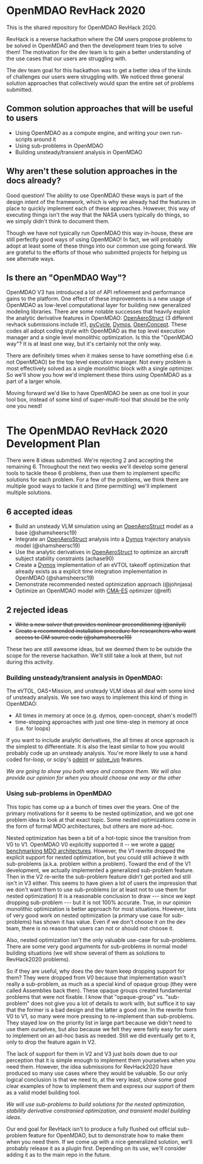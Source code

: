 # OpenMDAO RevHack 2020

This is the shared repository for OpenMDAO RevHack 2020. 

RevHack is a reverse hackathon where the OM users propose problems to be solved in OpenMDAO and then the development team tries to solve them! 
The motivation for the dev team is to gain a better understanding of the use cases that our users are struggling with. 

The dev team goal for this hackathon was to get a better idea of the kinds of challenges our users were struggling with. 
We noticed three general solution approaches that collectively would span the entire set of problems submitted.

## Common solution approaches that will be useful to users
* Using OpenMDAO as a compute engine, and writing your own run-scripts around it
* Using sub-problems in OpenMDAO
* Building unsteady/transient analysis in OpenMDAO

## Why aren't these solution approaches in the docs already? 
Good question! 
The ability to use OpenMDAO these ways is part of the design intent of the framework, 
which is why we already had the features in place to quickly implement each of these approaches. 
However, this way of executing things isn't the way that the NASA users typically do things,
so we simply didn't think to document them. 

Though we have not typically run OpenMDAO this way in-house, 
these are still perfectly good ways of using OpenMDAO! 
In fact, we will probably adopt at least some of these things into our common use going forward. 
We are grateful to the efforts of those who submitted projects for helping us see alternate ways. 


## Is there an "OpenMDAO Way"?
OpenMDAO V3 has introduced a lot of API refinement and performance gains to the platform. 
One effect of these improvements is a new usage of OpenMDAO as low-level computational layer for building new generalized modeling libraries. 
There are some notable successes that heavily exploit the analytic derivative features in OpenMDAO: [OpenAeroStruct][1] (3 different revhack submissions include it!), [pyCycle][4], [Dymos][1], [OpenConcept][5].
These codes all adopt coding style with OpenMDAO as the top level execution manager and a single level monolithic optimization. 
Is this the "OpenMDAO way"? 
It is at least one way, but it's certainly not the only way. 

There are definitely times when it makes sense to have something else (i.e. not OpenMDAO) be the top level execution manager. 
Not every problem is most effectively solved as a single monolithic block with a single optimizer. 
So we'll show you how we'd implement these thins using OpenMDAO as a part of a larger whole. 

Moving forward we'd like to have OpenMDAO be seen as one tool in your tool box, instead of some kind of super-multi-tool that should be the only one you need! 


# The OpenMDAO RevHack 2020 Development Plan

There were 8 ideas submitted. 
We're rejecting 2 and accepting the remaining 6. 
Throughout the next two weeks we'll develop some general tools to tackle these 6 problems, 
then use them to implement specific solutions for each problem. 
For a few of the problems, we think there are multiple good ways to tackle it and (time permitting) we'll implement multiple solutions. 

## 6 accepted ideas
* Build an unsteady VLM simulation using an [OpenAeroStruct][1] model as a base (@shamsheersc19)
* Integrate an [OpenAeroStruct][1] analysis into a [Dymos][2] trajectory analysis model (@shamsheersc19)
* Use the analytic derivatives in [OpenAeroStruct][1] to optimize an aircraft subject stability constraints (achase90)
* Create a [Dymos][2] implementation of an eVTOL takeoff optimization that already exists as a explicit time integration implementation in OpenMDAO (@shamsheersc19)
* Demonstrate recommended nested optimization approach (@johnjasa)
* Optimize an OpenMDAO model with [CMA-ES][10] optimizer (@relf)

## 2 rejected ideas
* ~~Write a new solver that provides nonlinear preconditioning (@anilyil)~~
* ~~Create a recommended installation procedure for researchers who want access to OM source code (@shamsheersc19)~~

These two are still awesome ideas, 
but we deemed them to be outside the scope for the reverse hackathon.
We'll still take a look at them, but not during this activity. 


### Building unsteady/transient analysis in OpenMDAO: 
The eVTOL, OAS+Mission, and unsteady VLM ideas all deal with some kind of unsteady analysis. 
We see two ways to implement this kind of thing in OpenMDAO: 
* All times in memory at once (e.g. dymos, open-concept, sham's model?)
* time-stepping approaches with just one time-step in memory at once (i.e. for loops)

If you want to include analytic derivatives, the all times at once approach is the simplest to differentiate. 
It is also the least similar to how you would probably code up an unsteady analysis. 
You're more likely to use a hand coded for-loop, or scipy's [odeint][6] or [solve_ivp][7] features. 

*We are going to show you both ways and compare them. 
We will also provide our opinion for when you should choose one way or the other* 


### Using sub-problems in OpenMDAO
This topic has come up a a bunch of times over the years. 
One of the primary motivations for it seems to be nested optimization, and we got one problem idea to look at that exact topic. 
Some nested optimizations come in the form of formal MDO architectures, but others are more ad-hoc. 

Nested optimization has been a bit of a hot-topic since the transition from V0 to V1. 
OpenMDAO V0 explicitly supported it -- we wrote a [paper benchmarking MDO architectures][9].
However, the V1 rewrite dropped the explicit support for nested optimization, 
but you could still achieve it with sub-problems (a.k.a. problem within a problem). 
Toward the end of the V1 development, we actually implemented a generalized sub-problem feature. 
Then in the V2 re-write the sub-problem feature didn't get ported and still isn't in V3 either. 
This seems to have given a lot of users the impression that we don't want them to use sub-problems (or at least not to use them for nested optimization)
It is a reasonable conclusion to draw --- since we kept dropping sub-problem --- but it is not 100% accurate. 
True, in our opinion monolithic optimization is better approach for most situations. 
However, lots of very good work on nested optimization (a primary use case for sub-problems) has shown it has value. 
Even if we don't choose it on the dev team, there is no reason that users can not or should not choose it. 

Also, nested optimization isn't the only valuable use-case for sub-problems. 
There are some very good arguments for sub-problems in normal model building situations (we will show several of them as solutions to RevHack2020 problems). 

So if they are useful, why does the dev team keep dropping support for them? 
They were dropped from V0 because that implementation wasn't really a sub-problem, as much as a special kind of opaque group (they were called Assemblies back then). 
These opaque groups created fundamental problems that were not fixable. 
I know that "opaque-group" vs. "sub-problem" does not give you a lot of details to work with, but suffice it to say that the former is a bad design and the latter a good one. 
In the rewrite from V0 to V1, so many were more pressing to re-implement than sub-problems. 
They stayed low on the priority list in large part because we didn't need to use them ourselves, but also because we felt they were fairly easy for users to implement on an ad-hoc basis as needed. 
Still we did eventually get to it, only to drop the feature again in V2. 

The lack of support for them in V2 and V3 just boils down due to our perception that it is simple enough to implement them yourselves when you need them. 
However, the idea submissions for RevHack2020 have produced so many use cases where they would be valuable. 
So our only logical conclusion is that we need to, at the very least, show some good clear examples of how to implement them and express our support of them as a valid model building tool. 

*We will use sub-problems to build solutions for the nested optimization, stability derivative constranied optimization, and transient model building ideas.* 

Our end goal for RevHack isn't to produce a fully flushed out official sub-problem feature for OpenMDAO, but to demonstrate how to make them when you need them. 
If we come up with a nice generalized solution, we'll probably release it as a plugin first. 
Depending on its use, we'll consider adding it as to the main repo in the future. 



[0]: https://openmdao.org/2020-openmdao-reverse-hackathon/
[1]: https://github.com/mdolab/OpenAeroStruct
[2]: https://github.com/OpenMDAO/dymos
[3]: https://www.youtube.com/watch?v=OlL1QmtLQQw&list=PLPusXFXT29sXIwZfZf3tLs3wr1sPk7d5J&index=6
[4]: https://github.com/OpenMDAO/pyCycle
[5]: https://github.com/mdolab/openconcept
[6]: https://docs.scipy.org/doc/scipy/reference/generated/scipy.integrate.odeint.html
[7]: https://docs.scipy.org/doc/scipy/reference/generated/scipy.integrate.solve_ivp.html#scipy.integrate.solve_ivp
[8]: http://openmdao.org/twodocs/versions/3.4.0/features/core_features/working_with_derivatives/total_compute_jacvec_product.html
[9]: http://openmdao.org/pubs/Gray_Moore_Hearn_Naylor-_2013_-Benchmarking.pdf
[10]: https://github.com/CMA-ES/pycma